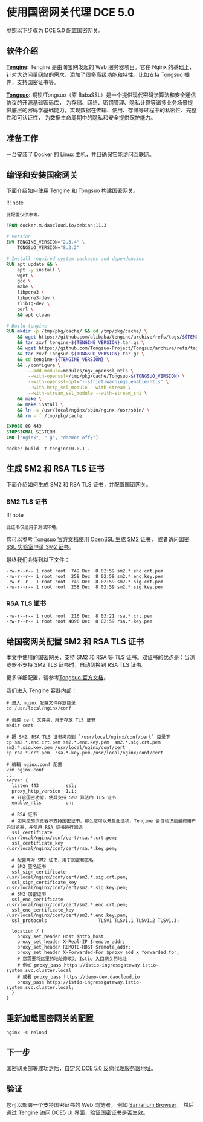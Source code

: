 # 使用国密网关代理 DCE 5.0

参照以下步骤为 DCE 5.0 配置国密网关。

## 软件介绍

**[Tengine](https://github.com/alibaba/tengine):** Tengine 是由淘宝网发起的 Web 服务器项目。它在 Nginx 的基础上，
针对大访问量网站的需求，添加了很多高级功能和特性。比如支持 Tongsuo 插件，支持国密证书等。

**[Tongsuo](https://github.com/Tongsuo-Project/Tongsuo):** 铜锁/Tongsuo（原 BabaSSL）是一个提供现代密码学算法和安全通信协议的开源基础密码库，
为存储、网络、密钥管理、隐私计算等诸多业务场景提供底层的密码学基础能力，实现数据在传输、使用、存储等过程中的私密性、完整性和可认证性，
为数据生命周期中的隐私和安全提供保护能力。

## 准备工作

一台安装了 Docker 的 Linux 主机，并且确保它能访问互联网。

## 编译和安装国密网关

下面介绍如何使用 Tengine 和 Tongsuo 构建国密网关。

!!! note

    此配置仅供参考。

```Dockerfile
FROM docker.m.daocloud.io/debian:11.3

# Version
ENV TENGINE_VERSION="2.3.4" \
    TONGSUO_VERSION="8.3.2"

# Install required system packages and dependencies
RUN apt update && \
    apt -y install \
    wget \
    gcc \
    make \
    libpcre3 \
    libpcre3-dev \
    zlib1g-dev \
    perl \
    && apt clean

# Build tengine
RUN mkdir -p /tmp/pkg/cache/ && cd /tmp/pkg/cache/ \
    && wget https://github.com/alibaba/tengine/archive/refs/tags/${TENGINE_VERSION}.tar.gz -O tengine-${TENGINE_VERSION}.tar.gz \
    && tar zxvf tengine-${TENGINE_VERSION}.tar.gz \
    && wget https://github.com/Tongsuo-Project/Tongsuo/archive/refs/tags/${TONGSUO_VERSION}.tar.gz -O Tongsuo-${TONGSUO_VERSION}.tar.gz \
    && tar zxvf Tongsuo-${TONGSUO_VERSION}.tar.gz \
    && cd tengine-${TENGINE_VERSION} \
    && ./configure \
        --add-module=modules/ngx_openssl_ntls \
        --with-openssl=/tmp/pkg/cache/Tongsuo-${TONGSUO_VERSION} \
        --with-openssl-opt="--strict-warnings enable-ntls" \
        --with-http_ssl_module --with-stream \
        --with-stream_ssl_module --with-stream_sni \
    && make \
    && make install \
    && ln -s /usr/local/nginx/sbin/nginx /usr/sbin/ \
    && rm -rf /tmp/pkg/cache

EXPOSE 80 443
STOPSIGNAL SIGTERM
CMD ["nginx", "-g", "daemon off;"]
```

```shell
docker build -t tengine:0.0.1 .
```

## 生成 SM2 和 RSA TLS 证书

下面介绍如何生成 SM2 和 RSA TLS 证书，并配置国密网关。

### SM2 TLS 证书

!!! note

    此证书仅适用于测试环境。

您可以参考 [Tongsuo 官方文档](https://www.yuque.com/tsdoc/ts)使用 [OpenSSL 生成 SM2 证书](https://www.yuque.com/tsdoc/ts/pb5vqr)，
或者访问[国密 SSL 实验室申请 SM2 证书](https://www.gmssl.cn/gmssl/index.jsp?go=CA)。

最终我们会得到以下文件：

```shell
-rw-r--r-- 1 root root  749 Dec  8 02:59 sm2.*.enc.crt.pem
-rw-r--r-- 1 root root  258 Dec  8 02:59 sm2.*.enc.key.pem
-rw-r--r-- 1 root root  749 Dec  8 02:59 sm2.*.sig.crt.pem
-rw-r--r-- 1 root root  258 Dec  8 02:59 sm2.*.sig.key.pem
```

### RSA TLS 证书

```shell
-rw-r--r-- 1 root root  216 Dec  8 03:21 rsa.*.crt.pem
-rw-r--r-- 1 root root 4096 Dec  8 02:59 rsa.*.key.pem
```

## 给国密网关配置 SM2 和 RSA TLS 证书

本文中使用的国密网关，支持 SM2 和 RSA 等 TLS 证书。双证书的优点是：当浏览器不支持 SM2 TLS 证书时，自动切换到 RSA TLS 证书。

更多详细配置，请参考[Tongsuo 官方文档](https://www.yuque.com/tsdoc/ts)。

我们进入 Tengine 容器内部：

```shell
# 进入 nginx 配置文件存放目录
cd /usr/local/nginx/conf

# 创建 cert 文件夹，用于存放 TLS 证书
mkdir cert

# 把 SM2、RSA TLS 证书拷贝到 `/usr/local/nginx/conf/cert` 目录下
cp sm2.*.enc.crt.pem sm2.*.enc.key.pem  sm2.*.sig.crt.pem  sm2.*.sig.key.pem /usr/local/nginx/conf/cert
cp rsa.*.crt.pem  rsa.*.key.pem /usr/local/nginx/conf/cert

# 编辑 nginx.conf 配置
vim nginx.conf
...
server {
  listen 443          ssl;
  proxy_http_version  1.1;
  # 开启国密功能，使其支持 SM2 算法的 TLS 证书
  enable_ntls         on;

  # RSA 证书
  # 如果您的浏览器不支持国密证书，那么您可以开启此选项，Tengine 会自动识别最终用户的浏览器，并使用 RSA 证书进行回退
  ssl_certificate                 /usr/local/nginx/conf/cert/rsa.*.crt.pem;
  ssl_certificate_key             /usr/local/nginx/conf/cert/rsa.*.key.pem;

  # 配置两对 SM2 证书，用于加密和签名
  # SM2 签名证书
  ssl_sign_certificate            /usr/local/nginx/conf/cert/sm2.*.sig.crt.pem;
  ssl_sign_certificate_key        /usr/local/nginx/conf/cert/sm2.*.sig.key.pem;
  # SM2 加密证书
  ssl_enc_certificate             /usr/local/nginx/conf/cert/sm2.*.enc.crt.pem;
  ssl_enc_certificate_key         /usr/local/nginx/conf/cert/sm2.*.enc.key.pem;
  ssl_protocols                   TLSv1 TLSv1.1 TLSv1.2 TLSv1.3;

  location / {
    proxy_set_header Host $http_host;
    proxy_set_header X-Real-IP $remote_addr;
    proxy_set_header REMOTE-HOST $remote_addr;
    proxy_set_header X-Forwarded-For $proxy_add_x_forwarded_for;
    # 您需要将这里的地址修改为 Istio 入口网关的地址
    # 例如 proxy_pass https://istio-ingressgateway.istio-system.svc.cluster.local
    # 或者 proxy_pass https://demo-dev.daocloud.io
    proxy_pass https://istio-ingressgateway.istio-system.svc.cluster.local;
  }
}
```

## 重新加载国密网关的配置

```shell
nginx -s reload
```

## 下一步

国密网关部署成功之后，[自定义 DCE 5.0 反向代理服务器地址](reverse-proxy.md)。

## 验证

您可以部署一个支持国密证书的 Web 浏览器。
例如 [Samarium Browser](https://github.com/guanzhi/SamariumBrowser)，
然后通过 Tengine 访问 DCE5 UI 界面，验证国密证书是否生效。
